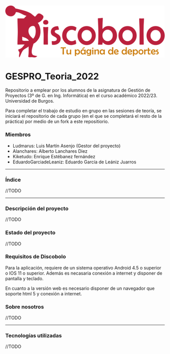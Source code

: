 ![Logo](assets/logo512.png)

# GESPRO_Teoria_2022 #
Repositorio a emplear por los alumnos de la asignatura de Gestión de Proyectos (3º de G. en Ing. Informática) en el curso académico 2022/23. Universidad de Burgos.

Para completar el trabajo de estudio en grupo en las sesiones de teoría, se iniciará el repositorio de cada grupo (en el que se completará el resto de la práctica) por medio de un fork a este repositiorio.

### Miembros ###
- Ludmarus: Luis Martín Asenjo (Gestor del proyecto)
- Alanchares: Alberto Lanchares Diez
- Kiketudo: Enrique Estébanez fernández
- EduardoGarciadeLeaniz: Eduardo García de Leániz Juarros

---

### Índice ###
//TODO

---
### Descripción del proyecto ###
//TODO

### Estado del proyecto ###
//TODO

### Requisitos de Discobolo ###
Para la aplicación, requiere de un sistema operativo Android 4.5 o superior o IOS 11 o superior. Además es necasaria conexión a internet y disponer de pantalla y teclado.

En cuanto a la versión web es necesario disponer de un navegador que soporte html 5 y conexión a internet.
### Sobre nosotros ###
//TODO

---
### Tecnologías utilizadas ###
//TODO